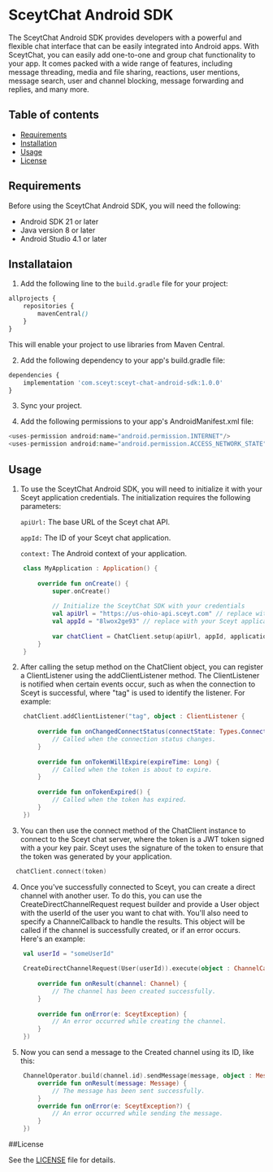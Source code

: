 # SceytChat Android SDK

The SceytChat Android SDK provides developers with a powerful and flexible chat interface that can be easily integrated into Android apps. With SceytChat, you can easily add one-to-one and group chat functionality to your app. It comes packed with a wide range of features, including message threading, media and file sharing, reactions, user mentions, message search, user and channel blocking, message forwarding and replies, and many more.

## Table of contents

* [Requirements](#requirements)
* [Installation](#installation)
* [Usage](#usage)
* [License](#license)

## Requirements

Before using the SceytChat Android SDK, you will need the following:

- Android SDK 21 or later
- Java version 8 or later
- Android Studio 4.1 or later

## Installataion

1. Add the following line to the `build.gradle` file for your project:

```scss
allprojects {
    repositories {
        mavenCentral()
    }
}
```
This will enable your project to use libraries from Maven Central.

2. Add the following dependency to your app's build.gradle file:

```python
dependencies {
    implementation 'com.sceyt:sceyt-chat-android-sdk:1.0.0'
}
```

3. Sync your project.

4. Add the following permissions to your app's AndroidManifest.xml file:

```php
<uses-permission android:name="android.permission.INTERNET"/>
<uses-permission android:name="android.permission.ACCESS_NETWORK_STATE"/>
```

## Usage

1. To use the SceytChat Android SDK, you will need to initialize it with your Sceyt application credentials. The initialization requires the following parameters:

    `apiUrl:` The base URL of the Sceyt chat API.

    `appId:` The ID of your Sceyt chat application.

    `context:` The Android context of your application.

```kotlin
    class MyApplication : Application() {
    
        override fun onCreate() {
            super.onCreate()
    
            // Initialize the SceytChat SDK with your credentials
            val apiUrl = "https://us-ohio-api.sceyt.com" // replace with your Sceyt application API URL
            val appId = "8lwox2ge93" // replace with your Sceyt application ID
    
            var chatClient = ChatClient.setup(apiUrl, appId, applicationContext)
        }
    }
```
2. After calling the setup method on the ChatClient object, you can register a ClientListener using the addClientListener method. 
   The ClientListener is notified when certain events occur, such as when the connection to Sceyt is successful, 
   where "tag" is used to identify the listener.
   For example:

```kotlin
    chatClient.addClientListener("tag", object : ClientListener {
    
        override fun onChangedConnectStatus(connectState: Types.ConnectState, status: Status) {
            // Called when the connection status changes.
        }
    
        override fun onTokenWillExpire(expireTime: Long) {
            // Called when the token is about to expire.
        }
    
        override fun onTokenExpired() {
            // Called when the token has expired.
        }
    })
```
3. You can then use the connect method of the ChatClient instance to connect to the Sceyt chat server, where the token is a JWT token
   signed with a your key pair. Sceyt uses the signature of the token to ensure that the token was generated by your application.

```kotlin
  chatClient.connect(token)
```
4. Once you've successfully connected to Sceyt, you can create a direct channel with another user. 
   To do this, you can use the CreateDirectChannelRequest request builder and provide a User object with the userId of the user you want to chat with. 
   You'll also need to specify a ChannelCallback to handle the results. This object will be called if the channel is successfully created, or if an error occurs.  
   Here's an example:

```kotlin    
    val userId = "someUserId"
    
    CreateDirectChannelRequest(User(userId)).execute(object : ChannelCallback {
    
        override fun onResult(channel: Channel) {
            // The channel has been created successfully.
        }
    
        override fun onError(e: SceytException) {
            // An error occurred while creating the channel.
        }
    })
```

5. Now you can send a message to the Created channel using its ID, like this:

```kotlin
    ChannelOperator.build(channel.id).sendMessage(message, object : MessageCallback {
        override fun onResult(message: Message) {
            // The message has been sent successfully.
        }
        override fun onError(e: SceytException?) {
            // An error occurred while sending the message.
        }
    })
```

##License

See the [LICENSE](LICENSE) file for details.
